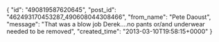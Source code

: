  {
   "id": "490819587620645",
   "post_id": "462493170453287_490608044308466",
   "from_name": "Pete Daoust",
   "message": "That was a blow job Derek....no pants or/and underwear needed to be removed",
   "created_time": "2013-03-10T19:58:15+0000"
 }
